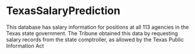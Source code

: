 # TexasSalaryPrediction
This database has salary information for positions at all 113 agencies in the Texas state government. The Tribune obtained this data by requesting salary records from the state comptroller, as allowed by the Texas Public Information Act

